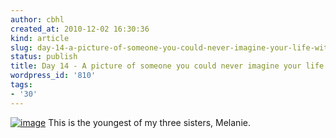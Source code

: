 ```yaml
---
author: cbhl
created_at: 2010-12-02 16:30:36
kind: article
slug: day-14-a-picture-of-someone-you-could-never-imagine-your-life-without
status: publish
title: Day 14 - A picture of someone you could never imagine your life without
wordpress_id: '810'
tags:
- '30'
---
```


[![image](http://images.azuresky.ca/blog/wp-content/uploads/2010/12/76153_1225063842949_1719620954_431599_8042486_n-300x240.jpg "Melanie")](http://images.azuresky.ca/blog/wp-content/uploads/2010/12/76153_1225063842949_1719620954_431599_8042486_n.jpg)
This is the youngest of my three sisters, Melanie.

